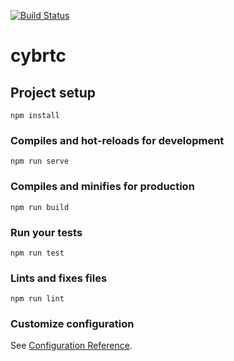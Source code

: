 
[![Build Status](https://travis-ci.org/qding-bot/cybrtc.svg?branch=master)](https://travis-ci.org/qding-bot/cybrtc.svg?branch=master)

# cybrtc

## Project setup
```
npm install
```

### Compiles and hot-reloads for development
```
npm run serve
```

### Compiles and minifies for production
```
npm run build
```

### Run your tests
```
npm run test
```

### Lints and fixes files
```
npm run lint
```

### Customize configuration
See [Configuration Reference](https://cli.vuejs.org/config/).
